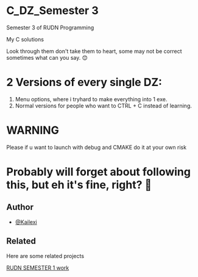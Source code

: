 
# C_DZ_Semester 3

Semester 3 of RUDN Programming

My C solutions

Look through them don't take them to heart, some may not be correct sometimes what can you say. 😊

# 2 Versions of every single DZ:

1. Menu options, where i tryhard to make everything into 1 exe.
2. Normal versions for people who want to CTRL + C instead of learning.




# WARNING

Please if u want to launch with debug and CMAKE do it at your own risk



# Probably will forget about following this, but eh it's fine, right? 🤔
 

## Author

- [@Kailexi](https://www.github.com/kailexi)


## Related

Here are some related projects

[RUDN SEMESTER 1 work](https://github.com/Kailexi/RUDN_sem1)




















